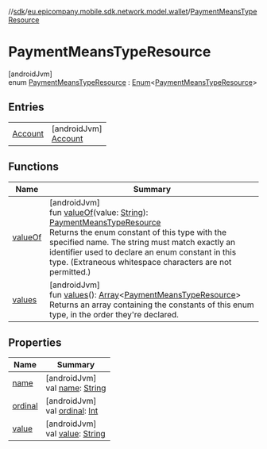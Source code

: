 //[sdk](../../../index.md)/[eu.epicompany.mobile.sdk.network.model.wallet](../index.md)/[PaymentMeansTypeResource](index.md)

# PaymentMeansTypeResource

[androidJvm]\
enum [PaymentMeansTypeResource](index.md) : [Enum](https://kotlinlang.org/api/latest/jvm/stdlib/kotlin/-enum/index.html)&lt;[PaymentMeansTypeResource](index.md)&gt;

## Entries

| | |
|---|---|
| [Account](-account/index.md) | [androidJvm]<br>[Account](-account/index.md) |

## Functions

| Name | Summary |
|---|---|
| [valueOf](value-of.md) | [androidJvm]<br>fun [valueOf](value-of.md)(value: [String](https://kotlinlang.org/api/latest/jvm/stdlib/kotlin/-string/index.html)): [PaymentMeansTypeResource](index.md)<br>Returns the enum constant of this type with the specified name. The string must match exactly an identifier used to declare an enum constant in this type. (Extraneous whitespace characters are not permitted.) |
| [values](values.md) | [androidJvm]<br>fun [values](values.md)(): [Array](https://kotlinlang.org/api/latest/jvm/stdlib/kotlin/-array/index.html)&lt;[PaymentMeansTypeResource](index.md)&gt;<br>Returns an array containing the constants of this enum type, in the order they're declared. |

## Properties

| Name | Summary |
|---|---|
| [name](-account/index.md#-372974862%2FProperties%2F462465411) | [androidJvm]<br>val [name](-account/index.md#-372974862%2FProperties%2F462465411): [String](https://kotlinlang.org/api/latest/jvm/stdlib/kotlin/-string/index.html) |
| [ordinal](-account/index.md#-739389684%2FProperties%2F462465411) | [androidJvm]<br>val [ordinal](-account/index.md#-739389684%2FProperties%2F462465411): [Int](https://kotlinlang.org/api/latest/jvm/stdlib/kotlin/-int/index.html) |
| [value](value.md) | [androidJvm]<br>val [value](value.md): [String](https://kotlinlang.org/api/latest/jvm/stdlib/kotlin/-string/index.html) |
